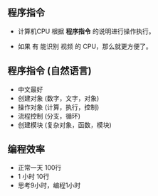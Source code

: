 ## 程序指令

- 计算机CPU 根据 **程序指令** 的说明进行操作执行。

- 如果 有 能识别 视频 的 CPU，那么就更方便了。

## 程序指令 (自然语言)

- 中文最好
- 创建对象 (数字，文字，对象)
- 操作对象 (计算，执行，控制)
- 流程控制 (分支，循环)
- 创建模块 (复杂对象，函数，模块)


## 编程效率

- 正常一天 100行
- 1 小时 10行
- 思考9小时，编程1小时

